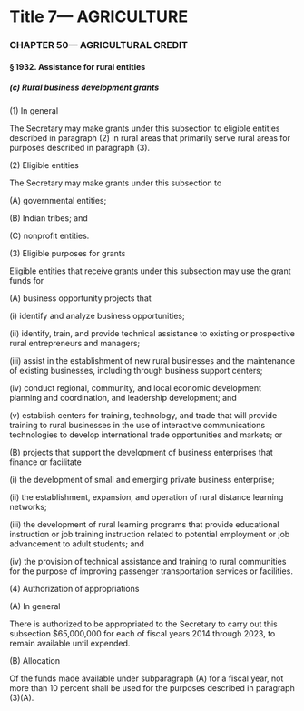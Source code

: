 
# Title 7— AGRICULTURE
### CHAPTER 50— AGRICULTURAL CREDIT
#### § 1932. Assistance for rural entities
##### (c) Rural business development grants

(1) In general

The Secretary may make grants under this subsection to eligible entities described in paragraph (2) in rural areas that primarily serve rural areas for purposes described in paragraph (3).

(2) Eligible entities

The Secretary may make grants under this subsection to

(A) governmental entities;

(B) Indian tribes; and

(C) nonprofit entities.

(3) Eligible purposes for grants

Eligible entities that receive grants under this subsection may use the grant funds for

(A) business opportunity projects that

(i) identify and analyze business opportunities;

(ii) identify, train, and provide technical assistance to existing or prospective rural entrepreneurs and managers;

(iii) assist in the establishment of new rural businesses and the maintenance of existing businesses, including through business support centers;

(iv) conduct regional, community, and local economic development planning and coordination, and leadership development; and

(v) establish centers for training, technology, and trade that will provide training to rural businesses in the use of interactive communications technologies to develop international trade opportunities and markets; or

(B) projects that support the development of business enterprises that finance or facilitate

(i) the development of small and emerging private business enterprise;

(ii) the establishment, expansion, and operation of rural distance learning networks;

(iii) the development of rural learning programs that provide educational instruction or job training instruction related to potential employment or job advancement to adult students; and

(iv) the provision of technical assistance and training to rural communities for the purpose of improving passenger transportation services or facilities.

(4) Authorization of appropriations

(A) In general

There is authorized to be appropriated to the Secretary to carry out this subsection $65,000,000 for each of fiscal years 2014 through 2023, to remain available until expended.

(B) Allocation

Of the funds made available under subparagraph (A) for a fiscal year, not more than 10 percent shall be used for the purposes described in paragraph (3)(A).
